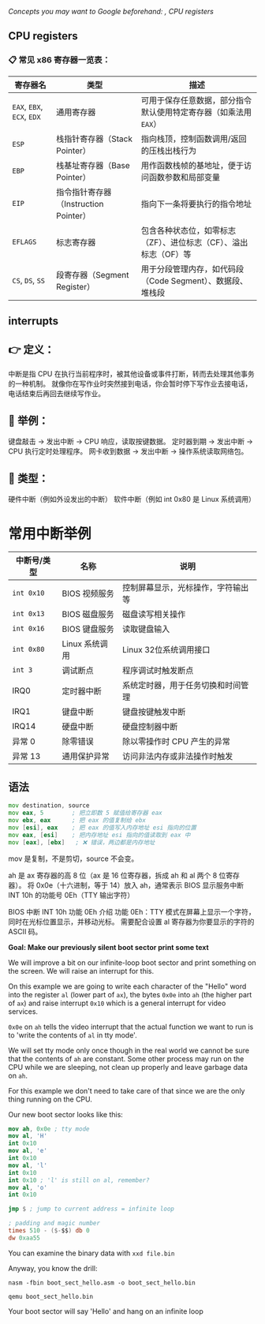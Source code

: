 *Concepts you may want to Google beforehand: , CPU registers*

CPU registers
-------------
### 📋 常见 x86 寄存器一览表：

| 寄存器名                    | 类型                          | 描述                                                                 |
|-----------------------------|-------------------------------|----------------------------------------------------------------------|
| `EAX`, `EBX`, `ECX`, `EDX` | 通用寄存器                   | 可用于保存任意数据，部分指令默认使用特定寄存器（如乘法用 `EAX`）  |
| `ESP`                      | 栈指针寄存器（Stack Pointer） | 指向栈顶，控制函数调用/返回的压栈出栈行为                           |
| `EBP`                      | 栈基址寄存器（Base Pointer）  | 用作函数栈帧的基地址，便于访问函数参数和局部变量                   |
| `EIP`                      | 指令指针寄存器（Instruction Pointer） | 指向下一条将要执行的指令地址                             |
| `EFLAGS`                   | 标志寄存器                    | 包含各种状态位，如零标志（ZF）、进位标志（CF）、溢出标志（OF）等   |
| `CS`, `DS`, `SS`           | 段寄存器（Segment Register）  | 用于分段管理内存，如代码段（Code Segment）、数据段、堆栈段         |


interrupts
----------

👉 定义：
-------
中断是指 CPU 在执行当前程序时，被其他设备或事件打断，转而去处理其他事务 的一种机制。
就像你在写作业时突然接到电话，你会暂时停下写作业去接电话，电话结束后再回去继续写作业。

🧩 举例：
-------
键盘敲击 → 发出中断 → CPU 响应，读取按键数据。
定时器到期 → 发出中断 → CPU 执行定时处理程序。
网卡收到数据 → 发出中断 → 操作系统读取网络包。

🧠 类型：
-------
硬件中断（例如外设发出的中断）
软件中断（例如 int 0x80 是 Linux 系统调用）

# 常用中断举例

| 中断号/类型 | 名称         | 说明                                 |
|-------------|--------------|------------------------------------|
| `int 0x10`  | BIOS 视频服务 | 控制屏幕显示，光标操作，字符输出等  |
| `int 0x13`  | BIOS 磁盘服务 | 磁盘读写相关操作                    |
| `int 0x16`  | BIOS 键盘服务 | 读取键盘输入                      |
| `int 0x80`  | Linux 系统调用| Linux 32位系统调用接口             |
| `int 3`     | 调试断点      | 程序调试时触发断点                |
| IRQ0        | 定时器中断    | 系统定时器，用于任务切换和时间管理 |
| IRQ1        | 键盘中断      | 键盘按键触发中断                  |
| IRQ14       | 硬盘中断      | 硬盘控制器中断                    |
| 异常 0      | 除零错误      | 除以零操作时 CPU 产生的异常       |
| 异常 13     | 通用保护异常  | 访问非法内存或非法操作时触发       |

语法
---
```asm
mov destination, source
mov eax, 5        ; 把立即数 5 赋值给寄存器 eax
mov ebx, eax      ; 把 eax 的值复制给 ebx
mov [esi], eax    ; 把 eax 的值写入内存地址 esi 指向的位置
mov eax, [esi]    ; 把内存地址 esi 指向的值读取到 eax 中
mov [eax], [ebx]   ; ❌ 错误，两边都是内存地址
```
mov 是复制，不是剪切，source 不会变。


ah 是 ax 寄存器的高 8 位（ax 是 16 位寄存器，拆成 ah 和 al 两个 8 位寄存器）。
将 0x0e（十六进制，等于 14）放入 ah，通常表示 BIOS 显示服务中断 INT 10h 的功能号 0Eh（TTY 输出字符）

BIOS 中断 INT 10h 功能 0Eh 介绍
功能 0Eh：TTY 模式在屏幕上显示一个字符，同时在光标位置显示，并移动光标。
需要配合设置 al 寄存器为你要显示的字符的 ASCII 码。

**Goal: Make our previously silent boot sector print some text**

We will improve a bit on our infinite-loop boot sector and print
something on the screen. We will raise an interrupt for this.

On this example we are going to write each character of the "Hello"
word into the register `al` (lower part of `ax`), the bytes `0x0e`
into `ah` (the higher part of `ax`) and raise interrupt `0x10` which
is a general interrupt for video services.

`0x0e` on `ah` tells the video interrupt that the actual function
we want to run is to 'write the contents of `al` in tty mode'.

We will set tty mode only once though in the real world we 
cannot be sure that the contents of `ah` are constant. Some other
process may run on the CPU while we are sleeping, not clean
up properly and leave garbage data on `ah`.

For this example we don't need to take care of that since we are
the only thing running on the CPU.

Our new boot sector looks like this:
```nasm
mov ah, 0x0e ; tty mode
mov al, 'H'
int 0x10
mov al, 'e'
int 0x10
mov al, 'l'
int 0x10
int 0x10 ; 'l' is still on al, remember?
mov al, 'o'
int 0x10

jmp $ ; jump to current address = infinite loop

; padding and magic number
times 510 - ($-$$) db 0
dw 0xaa55 
```

You can examine the binary data with `xxd file.bin`

Anyway, you know the drill:

`nasm -fbin boot_sect_hello.asm -o boot_sect_hello.bin`

`qemu boot_sect_hello.bin`

Your boot sector will say 'Hello' and hang on an infinite loop
